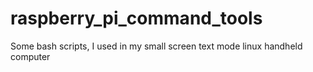 # raspberry_pi_command_tools

Some bash scripts, I used in my small screen text mode linux handheld computer

